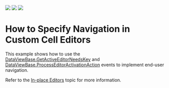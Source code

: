 <!-- default badges list -->
![](https://img.shields.io/endpoint?url=https://codecentral.devexpress.com/api/v1/VersionRange/156877627/18.2.3%2B)
[![](https://img.shields.io/badge/Open_in_DevExpress_Support_Center-FF7200?style=flat-square&logo=DevExpress&logoColor=white)](https://supportcenter.devexpress.com/ticket/details/T830500)
[![](https://img.shields.io/badge/📖_How_to_use_DevExpress_Examples-e9f6fc?style=flat-square)](https://docs.devexpress.com/GeneralInformation/403183)
<!-- default badges end -->
# How to Specify Navigation in Custom Cell Editors

This example shows how to use the [DataViewBase.GetActiveEditorNeedsKey](https://docs.devexpress.com/WPF/DevExpress.Xpf.Grid.DataViewBase.GetActiveEditorNeedsKey) and [DataViewBase.ProcessEditorActivationAction](https://docs.devexpress.com/WPF/DevExpress.Xpf.Grid.DataViewBase.ProcessEditorActivationAction) events to implement end-user navigation.

Refer to the [In-place Editors](https://docs.devexpress.com/WPF/6606/controls-and-libraries/data-grid/data-editing-and-validation/modify-cell-values/inplace-editors) topic for more information.
